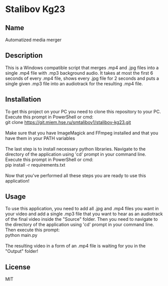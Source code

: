 # Stalibov Kg23

## Name
Automatized media merger

## Description
This is a Windows compatible script that merges .mp4 and .jpg files into a single .mp4 file with .mp3 background
audio. It takes at most the first 6 seconds of every .mp4 file, shows every .jpg file for 2 seconds and
puts a single given .mp3 file into an audiotrack for the resulting .mp4 file.

## Installation
To get this project on your PC you need to clone this repository to your PC. Execute this prompt in 
PowerShell or cmd:<br> git clone https://git.miem.hse.ru/smtalibov1/stalibov-kg23.git <br><br>
Make sure that you have ImageMagick and FFmpeg installed and that you have them in your PATH variables<br><br>
The last step is to install necessary python libraries. Navigate to the directory of the application using
'cd' prompt in your command line. Execute this prompt in PowerShell or cmd:<br>pip install -r requirements.txt<br><br>
Now that you've performed all these steps you are ready to use this application!

## Usage
To use this application, you need to add all .jpg and .mp4 files you want in your video and add a single .mp3
file that you want to hear as an audiotrack of the final video inside the "Source" folder. Then you need to
navigate to the directory of the application using 'cd' prompt in your command line. Then execute
this prompt:<br>python main.py<br><br>
The resulting video in a form of an .mp4 file is waiting for you in the "Output" folder!

## License
MIT
